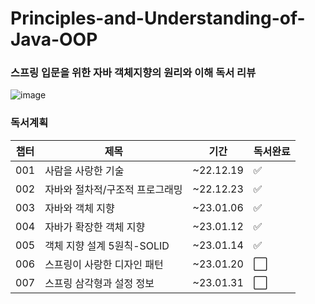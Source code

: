 # Principles-and-Understanding-of-Java-OOP
### 스프링 입문을 위한 자바 객체지향의 원리와 이해 독서 리뷰 <br/>
![image](https://user-images.githubusercontent.com/56033943/208591061-b1a62c05-6e45-4a69-bcc5-eb438b126767.png)


### 독서계획 
|챕터|제목|기간|독서완료|
|---|---|---|-----|
|001|사람을 사랑한 기술|~22.12.19|✅|
|002|자바와 절차적/구조적 프로그래밍|~22.12.23|✅|
|003|자바와 객체 지향|~23.01.06|✅|
|004|자바가 확장한 객체 지향|~23.01.12|✅|
|005|객체 지향 설계 5원칙-SOLID|~23.01.14|✅|
|006|스프링이 사랑한 디자인 패턴|~23.01.20|⬜️|
|007|스프링 삼각형과 설정 정보|~23.01.31|⬜️|
